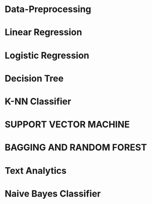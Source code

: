 # Data-Preprocessing
# Linear Regression
# Logistic Regression
# Decision Tree
# K-NN Classifier
# SUPPORT VECTOR MACHINE
# BAGGING AND RANDOM FOREST
# Text Analytics
# Naive Bayes Classifier
